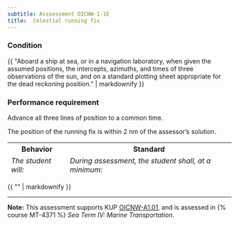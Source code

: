 ```yaml
---
subtitle: Asssessment OICNW-1-1E
title:  Celestial running fix
---
```




### Condition

{{ "Aboard a ship at sea, or in a navigation laboratory, when given the assumed positions, the intercepts, azimuths, and times of three observations of the sun, and on a standard plotting sheet appropriate for the dead reckoning position." | markdownify }}

### Performance requirement 

<table width='100%' class='Guidelines'>
 <thead>
 <tr>
     <th class='thirty'>Behavior</th>
     <th class='seventy'>Standard</th>
 </tr>
 <tr>
     <td><em>The student will:</em></td>
     <td><em>During assessment, the student shall, at a minimum:</em></td>
 </tr>
 </thead>
 <tbody>


<!--rowstart-->

Advance all three lines of position to a common time.

<!--cellbreak-->

The position of the running fix is within 2 nm of the assessor’s solution.

<!--rowend-->


 </tbody>
 </table>

{{ "" | markdownify }}


*****

**Note:** This assessment supports KUP [OICNW-A1.01]({{site.baseurl}}/tables/21.html#OICNW-A1.01), and is assessed in  {% course  MT-4371 %}  *Sea Term IV: Marine Transportation*. 

